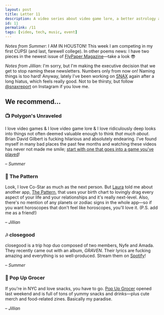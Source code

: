 ```yaml
---
layout: post
title: Letter 11
description: A video series about video game lore, a better astrology app, a trip hop duo, and a very cute grocery store.
id: 11
permalink: /11
tags: [video, tech, music, event]
---
```


_Notes from Summer_: I AM IN HOUSTON! This week I am competing in my first CUPSI (and last, farewell college). In other poems news: I have two pieces in the newest issue of [FlyPaper Magazine](https://flypapermagazine.com/issue10/)—take a look 😎

_Notes from Jillian_: I'm sorry, but I'm making the executive decision that we get to stop naming these newsletters. Numbers only from now on! Naming things is too hard! Anyway, lately I've been working on [SNAX](https://snaxreport.com/) again after a long hiatus, which feels really good. Not to be thirsty, but follow [@snaxreport](https://instagram.com/snaxreport) on Instagram if you love me.

## We recommend…

### 📺 Polygon's Unraveled

I love video games & I love video game lore & I love ridiculously deep looks into things not often deemed valuable enough to think _that much about_. Brian David Gilbert is fucking hilarious and absolutely endearing. I've found myself in many bad places the past few months and watching these videos has never not made me smile; [start with one that goes into a game you've played](https://www.youtube.com/playlist?list=PLaDrN74SfdT7Ueqtwn_bXo1MuSWT0ji2w)!

– _Summer_

### 📱 The Pattern

Look, I love Co-Star as much as the next person. But [Laura](https://laustrology.com/) told me about another app, [The Pattern](https://itunes.apple.com/us/app/the-pattern/id1071085727?mt=8), that uses your birth chart to lovingly drag every aspect of your life and your relationships and it's really next-level. Also, there's no mention of any planets or zodiac signs in the whole app—so if you want horoscopes that don't feel like horoscopes, you'll love it. (P.S. add me as a friend!)

– _Jillian_

### 🎶 closegood

closegood is a trip hop duo composed of two members, Nyfe and Amada. They recently came out with an album, _GRAVEN_. Their lyrics are fucking amazing and everything is so well-produced. Stream them on [Spotify](https://open.spotify.com/album/5WMqDLP9BqcRvsuV8hibMP?si=HQNyASQCRUeqv3qRVjwtpw)!

– _Summer_

### 🎉 Pop Up Grocer

If you're in NYC and love snacks, you have to go. [Pop Up Grocer](https://www.popupgrocer.co/) opened last weekend and is full of tons of yummy snacks and drinks—plus cute merch and food-related zines. Basically my paradise.

– _Jillian_
